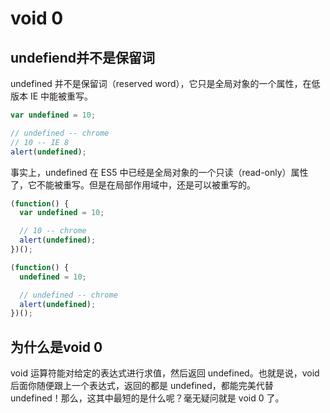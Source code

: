 # void 0

## undefiend并不是保留词

undefined 并不是保留词（reserved word），它只是全局对象的一个属性，在低版本 IE 中能被重写。

```javascript
var undefined = 10;

// undefined -- chrome
// 10 -- IE 8
alert(undefined);
```

事实上，undefined 在 ES5 中已经是全局对象的一个只读（read-only）属性了，它不能被重写。但是在局部作用域中，还是可以被重写的。

```javascript
(function() {
  var undefined = 10;

  // 10 -- chrome
  alert(undefined);
})();

(function() {
  undefined = 10;

  // undefined -- chrome
  alert(undefined);
})();
```

## 为什么是void 0

void 运算符能对给定的表达式进行求值，然后返回 undefined。也就是说，void 后面你随便跟上一个表达式，返回的都是 undefined，都能完美代替 undefined！那么，这其中最短的是什么呢？毫无疑问就是 void 0 了。
